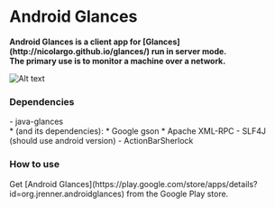 <h1>Android Glances</h1>
<b>Android Glances is a client app for [Glances](http://nicolargo.github.io/glances/) run in server mode.<Br>
The primary use is to monitor a machine over a network.</b>

![Alt text](http://github.com/jrenner/android-glances/raw/master/img/glances_screenshot.png "screenshot")

<h3>Dependencies</h3>
- java-glances<br>
    * (and its dependencies):
	* Google gson
	* Apache XML-RPC
- SLF4J (should use android version)
- ActionBarSherlock

<h3>How to use</h3>
Get [Android Glances](https://play.google.com/store/apps/details?id=org.jrenner.androidglances) from the Google Play store.
